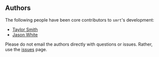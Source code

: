 ## Authors

The following people have been core contributors to `smrt`'s development:

  * [Taylor Smith](https://github.com/tgsmith61591)
  * [Jason White](https://github.com/jasonw247)

Please do not email the authors directly with questions or issues. Rather, use the [issues](issues/) page.

